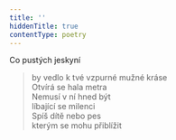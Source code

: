 ```yaml
---
title: ''
hiddenTitle: true
contentType: poetry
---
```


>   

  

>   

  

Co pustých jeskyní

> by vedlo k tvé vzpurné mužné kráse  
> Otvírá se hala metra  
> Nemusí v ní hned být  
> líbající se milenci  
> Spíš dítě nebo pes  
> kterým se mohu přiblížit
